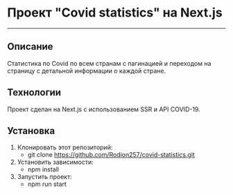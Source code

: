 # Проект "Covid statistics" на Next.js
------------------

## Описание
Статистика по Covid по всем странам с пагинацией и переходом на страницу с детальной информации о каждой стране.

## Технологии
Проект сделан на Next.js с использованием SSR и API COVID-19. 

## Установка 
1. Клонировать этот репозиторий:
    + git clone https://github.com/Rodion257/covid-statistics.git
2. Установить зависимости:
    + npm install
3. Запустить проект: 
    + npm run start